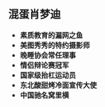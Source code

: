 
## 混蛋肖梦迪

* **素质教育的漏网之鱼**
* **美图秀秀的特约摄影师**
* **晚睡协会常任理事**
* **情侣辩论赛冠军**
* **国家级抬杠运动员**
* **东北酸甜烤冷面宣传大使**
* **中国驰名窝里横**

<p id="date"></p>
<script type="text/javascript">
	var myDate = new Date("2018/2/5 08:00:00")
	var today = new Date()
	var dom =  document.getElementById('date')
	dom.innerHTML = '神秘代码' + parseInt((today-myDate)/(60*60*24*1000))
</script>
